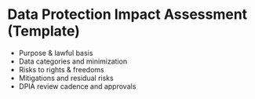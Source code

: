 # Data Protection Impact Assessment (Template)

- Purpose & lawful basis
- Data categories and minimization
- Risks to rights & freedoms
- Mitigations and residual risks
- DPIA review cadence and approvals
